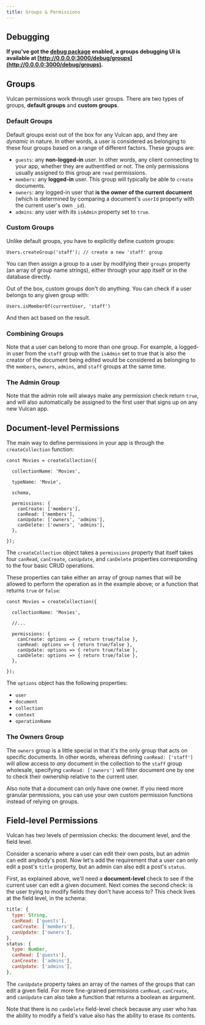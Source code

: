 ```yaml
---
title: Groups & Permissions
---
```


## Debugging

**If you've got the [debug package](/debug.html) enabled, a groups debugging UI is available at [http://0.0.0.0:3000/debug/groups](http://0.0.0.0:3000/debug/groups).**

## Groups

Vulcan permissions work through user groups. There are two types of groups, **default groups** and **custom groups**. 

### Default Groups

Default groups exist out of the box for any Vulcan app, and they are *dynamic* in nature. In other words, a user is considered as belonging to these four groups based on a range of different factors. These groups are:

- `guests`: any **non-logged-in** user. In other words, any client connecting to your app, whether they are authentified or not. The only permissions usually assigned to this group are `read` permissions. 
- `members`: any **logged-in** user. This group will typically be able to `create` documents. 
- `owners`: any logged-in user that **is the owner of the current document** (which is determined by comparing a document's `userId` property with the current user's own `_id`).
- `admins`: any user with its `isAdmin` property set to `true`.

### Custom Groups

Unlike default groups, you have to explicitly define custom groups:

```
Users.createGroup('staff'); // create a new 'staff' group
```

You can then assign a group to a user by modifying their `groups` property (an array of group name strings), either through your app itself or in the database directly. 

Out of the box, custom groups don't do anything. You can check if a user belongs to any given group with:

```
Users.isMemberOf(currentUser, 'staff')
```

And then act based on the result. 

### Combining Groups

Note that a user can belong to more than one group. For example, a logged-in user from the `staff` group with the `isAdmin` set to true that is also the creator of the document being edited would be considered as belonging to the `members`, `owners`, `admins`, and `staff` groups at the same time. 

### The Admin Group

Note that the admin role will always make any permission check return `true`, and will also automatically be assigned to the first user that signs up on any new Vulcan app. 

## Document-level Permissions

The main way to define permissions in your app is through the `createCollection` function:

```
const Movies = createCollection({

  collectionName: 'Movies',

  typeName: 'Movie',

  schema,

  permissions: {
    canCreate: ['members'],
    canRead: ['members'],
    canUpdate: ['owners', 'admins'],
    canDelete: ['owners', 'admins'],
  },

});
```

The `createCollection` object takes a `permissions` property that itself takes four `canRead`, `canCreate`, `canUpdate`, and `canDelete` properties corresponding to the four basic CRUD operations. 

These properties can take either an array of group names that will be allowed to perform the operation as in the example above; or a function that returns `true` or `false`:

```
const Movies = createCollection({

  collectionName: 'Movies',

  //...

  permissions: {
    canCreate: options => { return true/false },
    canRead: options => { return true/false },
    canUpdate: options => { return true/false },
    canDelete: options => { return true/false },
  },

});
```

The `options` object has the following properties:

- `user`
- `document`
- `collection`
- `context`
- `operationName`

### The Owners Group

The `owners` group is a little special in that it's the only group that acts on specific documents. In other words, whereas defining `canRead: ['staff']` will allow access to *any* document in the collection to the `staff` group wholesale, specifying `canRead: ['owners']` will filter document one by one to check their ownership relative to the current user. 

Also note that a document can only have one owner. If you need more granular permissions, you can use your own custom permission functions instead of relying on groups. 

## Field-level Permissions

Vulcan has two levels of permission checks: the document level, and the field level. 

Consider a scenario where a user can edit their own posts, but an admin can edit anybody's post. Now let's add the requirement that a user can only edit a post's `title` property, but an admin can also edit a post's `status`. 

First, as explained above, we'll need a **document-level** check to see if the current user can edit a given document. Next comes the second check: is the user trying to modify fields they don't have access to? This check lives at the field level, in the schema:

```js
title: {
  type: String,
  canRead: ['guests'],
  canCreate: ['members'],
  canUpdate: ['owners'],
},
status: {
  type: Number,
  canRead: ['guests'],
  canCreate: ['admins'],
  canUpdate: ['admins'],
},
```

The `canUpdate` property takes an array of the names of the groups that can edit a given field. For more fine-grained permissions `canRead`, `canCreate`, and `canUpdate` can also take a function that returns a boolean as argument.

Note that there is no `canDelete` field-level check because any user who has the ability to modify a field's value also has the ability to erase its contents.
